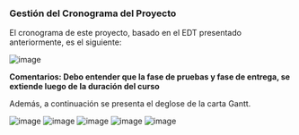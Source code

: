 ### Gestión del Cronograma del Proyecto

El cronograma de este proyecto, basado en el EDT presentado anteriormente, es el siguiente:

![image](https://user-images.githubusercontent.com/43097139/81096375-429cba80-8ed4-11ea-9744-774974516d52.png)

**Comentarios: Debo entender que la fase de pruebas y fase de entrega, se extiende luego de la duración del curso**

Además, a continuación se presenta el deglose de la carta Gantt.

![image](https://user-images.githubusercontent.com/43097139/81095135-93abaf00-8ed2-11ea-8585-6373cc0d59a9.png)
![image](https://user-images.githubusercontent.com/43097139/81095817-8642f480-8ed3-11ea-9b2c-cb45a4bcace0.png)
![image](https://user-images.githubusercontent.com/43097139/81095864-98249780-8ed3-11ea-94fe-9437a533bcbe.png)
![image](https://user-images.githubusercontent.com/43097139/81095911-ad012b00-8ed3-11ea-8e10-77714764bca1.png)
![image](https://user-images.githubusercontent.com/43097139/81095965-c1452800-8ed3-11ea-8ad1-c5bb946f4633.png)
